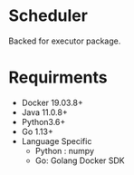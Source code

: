 # Scheduler
Backed for executor package.

# Requirments
  * Docker 19.03.8+
  * Java 11.0.8+
  * Python3.6+
  * Go 1.13+
  * Language Specific
      * Python : numpy
      * Go: Golang Docker SDK
